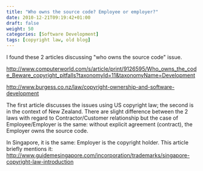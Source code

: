 ```yaml
---
title: "Who owns the source code? Employee or employer?"
date: 2010-12-21T09:19:42+01:00
draft: false
weight: 50
categories: [Software Development]
tags: [copyright law, old blog]
---
```


I found these 2 articles discussing "who owns the source code" issue.

http://www.computerworld.com/s/article/print/9126595/Who_owns_the_code_Beware_copyright_pitfalls?taxonomyId=11&taxonomyName=Development

http://www.burgess.co.nz/law/copyright-ownership-and-software-development

The first article discusses the issues using US copyright law; the second is in the context of New Zealand. There are slight difference between the 2 laws with regard to Contractor/Customer relationship but the case of Employee/Employer is the same: without explicit agreement (contract), the Employer owns the source code.

In Singapore, it is the same: Employer is the copyright holder. This article briefly mentions it: http://www.guidemesingapore.com/incorporation/trademarks/singapore-copyright-law-introduction